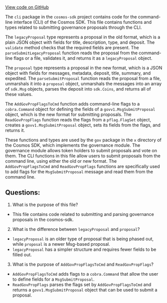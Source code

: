 [View code on GitHub](https://github.com/cosmos/cosmos-sdk/blob/main/x/gov/client/cli/util.go)

The `cli` package in the `cosmos-sdk` project contains code for the command-line interface (CLI) of the Cosmos SDK. This file contains functions and types related to submitting governance proposals through the CLI.

The `legacyProposal` type represents a proposal in the old format, which is a plain JSON object with fields for title, description, type, and deposit. The `validate` method checks that the required fields are present. The `parseSubmitLegacyProposal` function reads the proposal from the command-line flags or a file, validates it, and returns it as a `legacyProposal` object.

The `proposal` type represents a proposal in the new format, which is a JSON object with fields for messages, metadata, deposit, title, summary, and expedited. The `parseSubmitProposal` function reads the proposal from a file, unmarshals it into a `proposal` object, unmarshals the messages into an array of `sdk.Msg` objects, parses the deposit into `sdk.Coins`, and returns all of these values.

The `AddGovPropFlagsToCmd` function adds command-line flags to a `cobra.Command` object for defining the fields of a `govv1.MsgSubmitProposal` object, which is the new format for submitting proposals. The `ReadGovPropFlags` function reads the flags from a `pflag.FlagSet` object, creates a `govv1.MsgSubmitProposal` object, sets its fields from the flags, and returns it.

These functions and types are used by the `gov` package in the `x` directory of the Cosmos SDK, which implements the governance module. The governance module allows token holders to submit proposals and vote on them. The CLI functions in this file allow users to submit proposals from the command line, using either the old or new format. The `AddGovPropFlagsToCmd` and `ReadGovPropFlags` functions are specifically used to add flags for the `MsgSubmitProposal` message and read them from the command line.
## Questions: 
 1. What is the purpose of this file?
- This file contains code related to submitting and parsing governance proposals in the cosmos-sdk.

2. What is the difference between `legacyProposal` and `proposal`?
- `legacyProposal` is an older type of proposal that is being phased out, while `proposal` is a newer Msg-based proposal.
- `legacyProposal` has a simpler structure and requires fewer fields to be filled out.

3. What is the purpose of `AddGovPropFlagsToCmd` and `ReadGovPropFlags`?
- `AddGovPropFlagsToCmd` adds flags to a `cobra.Command` that allow the user to define fields for a `MsgSubmitProposal`.
- `ReadGovPropFlags` parses the flags set by `AddGovPropFlagsToCmd` and returns a `govv1.MsgSubmitProposal` object that can be used to submit a proposal.